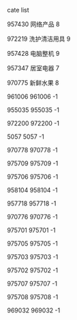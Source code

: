 cate list

957430 网络产品 8

972219 洗护清洁用具 9

957428 电脑整机 9

957347 居室电器 7

970775 新鲜水果 8

961006 961006 -1

955035 955035 -1

972200 972200 -1

5057 5057 -1

970778 970778 -1

975709 975709 -1

975706 975706 -1

958104 958104 -1

957718 957718 -1

970776 970776 -1

975701 975701 -1

975705 975705 -1

975703 975703 -1

975702 975702 -1

975707 975707 -1

975708 975708 -1

969032 969032 -1

